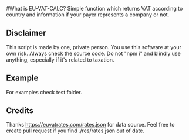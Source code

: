 #What is EU-VAT-CALC?
Simple function which returns VAT according to country and information if your payer represents a company or not.

## Disclaimer
This script is made by one, private person. You use this software at your own risk. Always check the source code. Do not "npm i" and blindly use anything, especially if it's related to taxation.

## Example
For examples check test folder.
## Credits
Thanks https://euvatrates.com/rates.json for data source. Feel free to create pull request if you find ./res/rates.json out of date.


